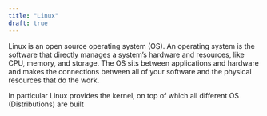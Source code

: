 ```yaml
---
title: "Linux"
draft: true
---
```


Linux is an open source operating system (OS). An operating system is the software that directly manages a system’s hardware and resources, like CPU, memory, and storage. The OS sits between applications and hardware and makes the connections between all of your software and the physical resources that do the work.

In particular Linux provides the kernel, on top of which all different OS (Distributions) are built
